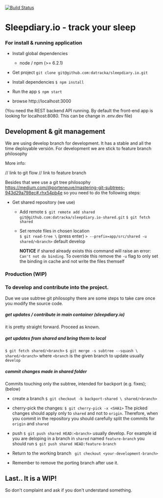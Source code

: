 [![Build Status](https://travis-ci.org/datracka/sleepdiary.io.svg?branch=develop)](https://travis-ci.org/datracka/sleepdiary.io)
   
# Sleepdiary.io - track your sleep
### For install & running application 

* Install global dependencies
    - node /  npm (>= 6.2.1)

* Get project
 `git clone git@github.com:datracka/sleepdiary.io.git`
 
* Install dependencies
 `$ npm install`

* Run the app
 `$ npm start`
 
*  browse http://localhost:3000

(You need the REST backend API running. By default the front-end app 
is looking for localhost:8080. This can be change in .env.dev file)
 
## Development & git management

We are using develop branch for development. It has a stable and all the time deployable versión. For development we are stick to feature
branch philosophy 

More info: 

// link to git flow
// link to feature branch

Besides that wee use a git tree philosophy https://medium.com/@porteneuve/mastering-git-subtrees-943d29a798ec#.rhx54pb4e
so you need to do the following steps:

* Get shared repository (we use)

    * Add remote
        `$ git remote add shared git@github.com:datracka/sleepdiary.io-shared.git`
        `$ git fetch shared`

    * Set remote files in chosen location  
        `$ git read-tree \` (press enter)
        `> --prefix=app/src/shared -u shared/<branch>` default develop 
        
        **NOTICE** if shared already exists this command will raise an error: `Can't not do binding`. To override
        this remove the `-u` flag to only set the binding in cache and not write the files themself

### Production (WIP)


### To develop and contribute into the project. 

Due we use subtree git philosophy there are some steps to take care once you modify the source code.

##### get updates / contribute in main container (sleepdiary.io) 

it is pretty straight forward. Proceed as known.

##### get updates from shared and bring them to local 

`$ git fetch shared/<branch>`
`$ git merge -s subtree --squash \ shared/<branch>` where `<branch` is the given branch to update
usually `develop`

##### commit changes made in shared folder 

Commits touching only the subtree, intended for backport (e.g. fixes); (below)

- create a branch `$ git checkout -b backport-shared \ shared/<branch>`

- cherry-pick the changes: `$ git cherry-pick -x <SHA1>`
   The picked changes should apply only to `shared` and not to `origin`. Therefore, when you commit in the repository
   you should carefully split the commits for `origin` and `shared`

- push `$ git push shared HEAD:<branch>` usually develop. 
For example id you are deloping in a branch in `shared` named `feature-branch` you should run
`$ git push shared HEAD:feature-branch`

- Return to the working branch ` git checkout <your-development-branch>`

- Remember to remove the porting branch after use it.


## Last.. It is a WIP!

So don't complaint and ask if you don't understand something.







